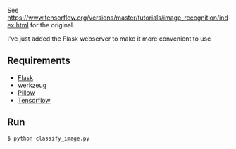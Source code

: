 See https://www.tensorflow.org/versions/master/tutorials/image_recognition/index.html
for the original.

I've just added the Flask webserver to make it more convenient to use

## Requirements

* [Flask](http://flask.pocoo.org/docs/0.10/installation/)
* werkzeug
* [Pillow](https://python-pillow.github.io/)
* [Tensorflow](https://www.tensorflow.org/versions/master/get_started/os_setup.html#pip-installation)

## Run

```python
$ python classify_image.py
```

